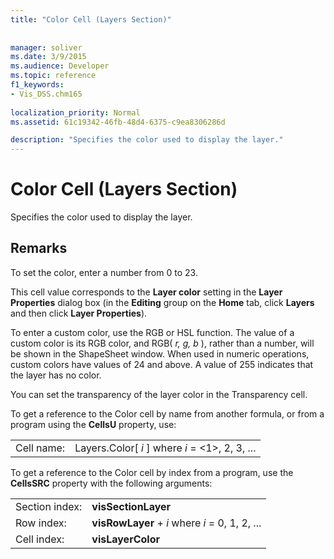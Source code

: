 ```yaml
---
title: "Color Cell (Layers Section)"
 
 
manager: soliver
ms.date: 3/9/2015
ms.audience: Developer
ms.topic: reference
f1_keywords:
- Vis_DSS.chm165
 
localization_priority: Normal
ms.assetid: 61c19342-46fb-48d4-6375-c9ea8306286d

description: "Specifies the color used to display the layer."
---
```


# Color Cell (Layers Section)

Specifies the color used to display the layer.
  
## Remarks

To set the color, enter a number from 0 to 23.
  
This cell value corresponds to the **Layer color** setting in the **Layer Properties** dialog box (in the **Editing** group on the **Home** tab, click **Layers** and then click **Layer Properties**).
  
To enter a custom color, use the RGB or HSL function. The value of a custom color is its RGB color, and RGB( *r, g, b*  ), rather than a number, will be shown in the ShapeSheet window. When used in numeric operations, custom colors have values of 24 and above. A value of 255 indicates that the layer has no color. 
  
You can set the transparency of the layer color in the Transparency cell.
  
To get a reference to the Color cell by name from another formula, or from a program using the **CellsU** property, use: 
  
|||
|:-----|:-----|
|Cell name:  <br/> |Layers.Color[ *i*  ]           where  *i*  = <1>, 2, 3, ...  <br/> |
   
To get a reference to the Color cell by index from a program, use the **CellsSRC** property with the following arguments: 
  
|||
|:-----|:-----|
|Section index:  <br/> |**visSectionLayer** <br/> |
|Row index:  <br/> |**visRowLayer** +  *i*           where  *i*  = 0, 1, 2, ...  <br/> |
|Cell index:  <br/> |**visLayerColor** <br/> |
   

